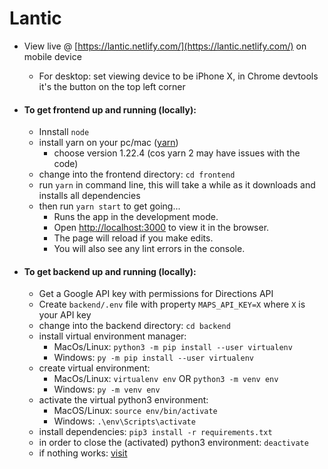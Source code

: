 # Lantic

- View live @ [https://lantic.netlify.com/](https://lantic.netlify.com/) on mobile device
    - For desktop: set viewing device to be iPhone X, in Chrome devtools it's the button on the top left corner

- #### To get frontend up and running (locally):
    - Innstall `node`
    - install yarn on your pc/mac ([yarn](https://classic.yarnpkg.com/en/docs/install#windows-stable))
        - choose version 1.22.4 (cos yarn 2 may have issues with the code)
    - change into the frontend directory: `cd frontend`
    - run `yarn` in command line, this will take a while as it downloads and installs all dependencies
    - then run `yarn start` to get going...
        - Runs the app in the development mode.
        - Open [http://localhost:3000](http://localhost:3000) to view it in the browser.
        - The page will reload if you make edits.
        - You will also see any lint errors in the console.

- #### To get backend up and running (locally):
  - Get a Google API key with permissions for Directions API
  - Create `backend/.env` file with property `MAPS_API_KEY=X` where `X` is your API key
  - change into the backend directory: `cd backend`
  - install virtual environment manager:
    - MacOs/Linux: `python3 -m pip install --user virtualenv`
    - Windows: `py -m pip install --user virtualenv`
  - create virtual environment:
    - MacOs/Linux: `virtualenv env` OR `python3 -m venv env`
    - Windows: `py -m venv env`
  - activate the virtual python3 environment:
    - MacOS/Linux: `source env/bin/activate`
    - Windows: `.\env\Scripts\activate`
  - install dependencies: `pip3 install -r requirements.txt`
  - in order to close the (activated) python3 environment: `deactivate`
  - if nothing works: [visit](https://packaging.python.org/guides/installing-using-pip-and-virtual-environments/)

